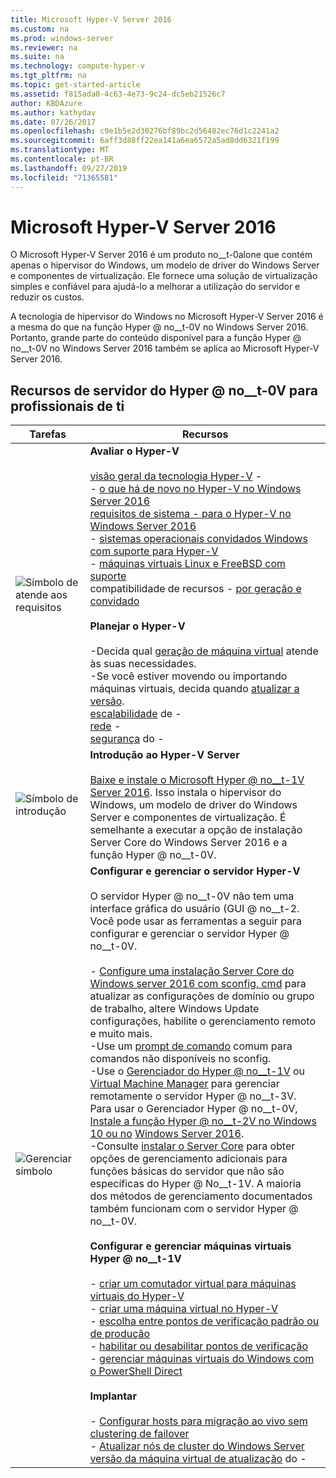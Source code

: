 ```yaml
---
title: Microsoft Hyper-V Server 2016
ms.custom: na
ms.prod: windows-server
ms.reviewer: na
ms.suite: na
ms.technology: compute-hyper-v
ms.tgt_pltfrm: na
ms.topic: get-started-article
ms.assetid: f815ada0-4c63-4e73-9c24-dc5eb21526c7
author: KBDAzure
ms.author: kathydav
ms.date: 07/26/2017
ms.openlocfilehash: c9e1b5e2d30276bf89bc2d56482ec76d1c2241a2
ms.sourcegitcommit: 6aff3d88ff22ea141a6ea6572a5ad8dd6321f199
ms.translationtype: MT
ms.contentlocale: pt-BR
ms.lasthandoff: 09/27/2019
ms.locfileid: "71365581"
---
```

# <a name="microsoft-hyper-v-server-2016"></a>Microsoft Hyper-V Server 2016

O Microsoft Hyper-V Server 2016 é um produto no__t-0alone que contém apenas o hipervisor do Windows, um modelo de driver do Windows Server e componentes de virtualização. Ele fornece uma solução de virtualização simples e confiável para ajudá-lo a melhorar a utilização do servidor e reduzir os custos.

A tecnologia de hipervisor do Windows no Microsoft Hyper-V Server 2016 é a mesma do que na função Hyper @ no__t-0V no Windows Server 2016. Portanto, grande parte do conteúdo disponível para a função Hyper @ no__t-0V no Windows Server 2016 também se aplica ao Microsoft Hyper-V Server 2016.

## <a name="hyper-v-server-resources-for-it-pros"></a>Recursos de servidor do Hyper @ no__t-0V para profissionais de ti

|Tarefas|Recursos|
|-|-|
|![Símbolo de atende aos requisitos](media/All_Symbols_MeetsRequirements.png)|**Avaliar o Hyper-V**<br /><br />[visão geral da tecnologia Hyper-V](hyper-v-technology-overview.md) -   <br />- [o que há de novo no Hyper-V no Windows Server 2016](what-s-new-in-hyper-v-on-windows.md)<br />[requisitos de sistema -    para o Hyper-V no Windows Server 2016](system-requirements-for-hyper-v-on-windows.md)<br />-   [sistemas operacionais convidados Windows com suporte para Hyper-V](supported-windows-guest-operating-systems-for-hyper-v-on-windows.md)<br />-   [máquinas virtuais Linux e FreeBSD com suporte](supported-linux-and-freebsd-virtual-machines-for-hyper-v-on-windows.md)<br />compatibilidade de recursos -   [por geração e convidado](hyper-v-feature-compatibility-by-generation-and-guest.md)<br /><br />**Planejar o Hyper-V**<br /><br />-Decida qual [geração de máquina virtual](plan/should-i-create-a-generation-1-or-2-virtual-machine-in-hyper-v.md) atende às suas necessidades. <br/>-Se você estiver movendo ou importando máquinas virtuais, decida quando [atualizar a versão](deploy/upgrade-virtual-machine-version-in-hyper-v-on-windows-or-windows-server.md). <br />[escalabilidade](plan/plan-hyper-v-scalability-in-windows-server.md) de -  <br />[rede](plan/plan-hyper-v-networking-in-windows-server.md) -  <br />[segurança](plan/plan-hyper-v-security-in-windows-server.md) do - |
|![Símbolo de introdução](media/All_Symbols_GetStarted.png)|**Introdução ao Hyper-V Server**<br /><br />[Baixe e instale o Microsoft Hyper @ no__t-1V Server 2016](https://www.microsoft.com/evalcenter/evaluate-hyper-v-server-2016). Isso instala o hipervisor do Windows, um modelo de driver do Windows Server e componentes de virtualização. É semelhante a executar a opção de instalação Server Core do Windows Server 2016 e a função Hyper @ no__t-0V.|
|![Gerenciar símbolo](media/All_Symbols_Administrator.png)|**Configurar e gerenciar o servidor Hyper-V**<br /><br />O servidor Hyper @ no__t-0V não tem uma interface gráfica do usuário \(GUI @ no__t-2. Você pode usar as ferramentas a seguir para configurar e gerenciar o servidor Hyper @ no__t-0V.<br /><br />-   [Configure uma instalação Server Core do Windows server 2016 com sconfig. cmd](../../get-started/sconfig-on-ws2016.md) para atualizar as configurações de domínio ou grupo de trabalho, altere Windows Update configurações, habilite o gerenciamento remoto e muito mais.<br />-Use um [prompt de comando](../../administration/windows-commands/windows-commands.md) comum para comandos não disponíveis no sconfig.<br />-Use o [Gerenciador do Hyper @ no__t-1V](https://msdn.microsoft.com/virtualization/hyperv_on_windows/user_guide/remote_host_management) ou [Virtual Machine Manager](https://docs.microsoft.com/system-center/vmm) para gerenciar remotamente o servidor Hyper @ no__t-3V. Para usar o Gerenciador Hyper @ no__t-0V, [Instale a função Hyper @ no__t-2V no Windows 10 ou no](https://docs.microsoft.com/virtualization/hyper-v-on-windows/quick-start/enable-hyper-v) [Windows Server 2016](get-started/install-the-hyper-v-role-on-windows-server.md).<br />-Consulte [instalar o Server Core](../../get-started/getting-started-with-server-core.md) para obter opções de gerenciamento adicionais para funções básicas do servidor que não são específicas do Hyper @ No__t-1V. A maioria dos métodos de gerenciamento documentados também funcionam com o servidor Hyper @ no__t-0V.<br /><br />**Configurar e gerenciar máquinas virtuais Hyper @ no__t-1V**<br /><br />-   [criar um comutador virtual para máquinas virtuais do Hyper-V](get-started/create-a-virtual-switch-for-hyper-v-virtual-machines.md)<br />-   [criar uma máquina virtual no Hyper-V](get-started/create-a-virtual-machine-in-hyper-v.md)<br />-   [escolha entre pontos de verificação padrão ou de produção](manage/choose-between-standard-or-production-checkpoints-in-hyper-v.md)<br />-   [habilitar ou desabilitar pontos de verificação](manage/enable-or-disable-checkpoints-in-hyper-v.md)<br />-   [gerenciar máquinas virtuais do Windows com o PowerShell Direct](manage/manage-windows-virtual-machines-with-powershell-direct.md) <br /><br />**Implantar**<br /><br />-   [Configurar hosts para migração ao vivo sem clustering de failover](deploy/set-up-hosts-for-live-migration-without-failover-clustering.md)<br />- [Atualizar nós de cluster do Windows Server](../../failover-clustering/cluster-operating-system-rolling-upgrade.md)<br />[versão da máquina virtual de atualização](deploy/upgrade-virtual-machine-version-in-hyper-v-on-windows-or-windows-server.md) do - <br />|
